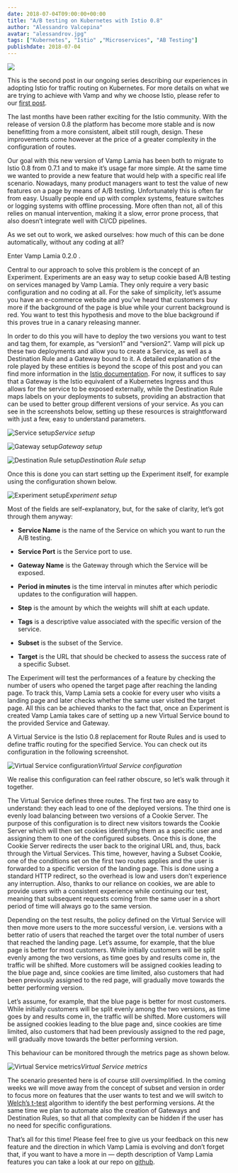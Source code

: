 ```yaml
---
date: 2018-07-04T09:00:00+00:00
title: "A/B testing on Kubernetes with Istio 0.8"
author: "Alessandro Valcepina"
avatar: "alessandrov.jpg"
tags: ["Kubernetes", "Istio" ,"Microservices", "AB Testing"]
publishdate: 2018-07-04
---
```


![](https://cdn-images-1.medium.com/max/720/1*SEDs0n1m8vhTPlxOhrudJA.png)

This is the second post in our ongoing series describing our experiences in adopting Istio for traffic routing on Kubernetes. For more details on what we are trying to achieve with Vamp and why we choose Istio, please refer to our [first post](https://medium.com/vamp-io/putting-istio-to-work-8513f5218c51).

<!--more-->

The last months have been rather exciting for the Istio community. With the release of version 0.8 the platform has become more stable and is now benefitting from a more consistent, albeit still rough, design. These improvements come however at the price of a greater complexity in the configuration of routes.

Our goal with this new version of Vamp Lamia has been both to migrate to Istio 0.8 from 0.7.1 and to make it’s usage far more simple. At the same time we wanted to provide a new feature that would help with a specific real life scenario.
Nowadays, many product managers want to test the value of new features on a page by means of A/B testing. Unfortunately this is often far from easy.
Usually people end up with complex systems, feature switches or logging systems with offline processing. More often than not, all of this relies on manual intervention, making it a slow, error prone process, that also doesn’t integrate well with CI/CD pipelines.

As we set out to work, we asked ourselves: how much of this can be done automatically, without any coding at all?

Enter Vamp Lamia 0.2.0 .

Central to our approach to solve this problem is the concept of an Experiment.
Experiments are an easy way to setup cookie based A/B testing on services managed by Vamp Lamia. They only require a very basic configuration and no coding at all.
For the sake of simplicity, let’s assume you have an e-commerce website and you’ve heard that customers buy more if the background of the page is blue while your current background is red. You want to test this hypothesis and move to the blue background if this proves true in a canary releasing manner.

In order to do this you will have to deploy the two versions you want to test and tag them, for example, as “version1” and “version2”. Vamp will pick up these two deployments and allow you to create a Service, as well as a Destination Rule and a Gateway bound to it.
A detailed explanation of the role played by these entities is beyond the scope of this post and you can find more information in the [Istio documentation](https://istio.io/docs/).
For now, it suffices to say that a Gateway is the Istio equivalent of a Kubernetes Ingress and thus allows for the service to be exposed externally, while the Destination Rule maps labels on your deployments to subsets, providing an abstraction that can be used to better group different versions of your service.
As you can see in the screenshots below, setting up these resources is straightforward with just a few, easy to understand parameters.

![Service setup](https://cdn-images-1.medium.com/max/5760/1*PP5sAruEiaScSLOAfPB5ag.png)*Service setup*

![Gateway setup](https://cdn-images-1.medium.com/max/5760/1*9WAKB46rHvN-9qDtFvNOtQ.png)*Gateway setup*

![Destination Rule setup](https://cdn-images-1.medium.com/max/5760/1*LkGPB6j0HmOYTS5Mpk4MAA.png)*Destination Rule setup*

Once this is done you can start setting up the Experiment itself, for example using the configuration shown below.

![Experiment setup](https://cdn-images-1.medium.com/max/5760/1*SlV79_8kbprKbbutXp7Spg.png)*Experiment setup*

Most of the fields are self-explanatory, but, for the sake of clarity, let’s got through them anyway:

* **Service Name** is the name of the Service on which you want to run the A/B testing.

* **Service Port** is the Service port to use.

* **Gateway Name** is the Gateway through which the Service will be exposed.

* **Period in minutes** is the time interval in minutes after which periodic updates to the configuration will happen.

* **Step** is the amount by which the weights will shift at each update.

* **Tags** is a descriptive value associated with the specific version of the service.

* **Subset** is the subset of the Service.

* **Target** is the URL that should be checked to assess the success rate of a specific Subset.

The Experiment will test the performances of a feature by checking the number of users who opened the target page after reaching the landing page.
To track this, Vamp Lamia sets a cookie for every user who visits a landing page and later checks whether the same user visited the target page.
All this can be achieved thanks to the fact that, once an Experiment is created Vamp Lamia takes care of setting up a new Virtual Service bound to the provided Service and Gateway.

A Virtual Service is the Istio 0.8 replacement for Route Rules and is used to define traffic routing for the specified Service.
You can check out its configuration in the following screenshot.

![Virtual Service configuration](https://cdn-images-1.medium.com/max/5760/1*2VxrlhZT4_ReuZBzaasNVg.png)*Virtual Service configuration*

We realise this configuration can feel rather obscure, so let’s walk through it together.

The Virtual Service defines three routes. The first two are easy to understand: they each lead to one of the deployed versions. The third one is evenly load balancing between two versions of a Cookie Server.
The purpose of this configuration is to direct new visitors towards the Cookie Server which will then set cookies identifying them as a specific user and assigning them to one of the configured subsets.
Once this is done, the Cookie Server redirects the user back to the original URL and, thus, back through the Virtual Services. This time, however, having a Subset Cookie, one of the conditions set on the first two routes applies and the user is forwarded to a specific version of the landing page. This is done using a standard HTTP redirect, so the overhead is low and users don’t experience any interruption.
Also, thanks to our reliance on cookies, we are able to provide users with a consistent experience while continuing our test, meaning that subsequent requests coming from the same user in a short period of time will always go to the same version.


Depending on the test results, the policy defined on the Virtual Service will then move more users to the more successful version, i.e. versions with a better ratio of users that reached the target over the total number of users that reached the landing page.
Let’s assume, for example, that the blue page is better for most customers. While initially customers will be split evenly among the two versions, as time goes by and results come in, the traffic will be shifted. More customers will be assigned cookies leading to the blue page and, since cookies are time limited, also customers that had been previously assigned to the red page, will gradually move towards the better performing version.


Let’s assume, for example, that the blue page is better for most customers. While initially customers will be split evenly among the two versions, as time goes by and results come in, the traffic will be shifted. More customers will be assigned cookies leading to the blue page and, since cookies are time limited, also customers that had been previously assigned to the red page, will gradually move towards the better performing version.

This behaviour can be monitored through the metrics page as shown below.

![Virtual Service metrics](https://cdn-images-1.medium.com/max/5760/1*VbWOYP-7vpSoyjsYmVZ8aQ.png)*Virtual Service metrics*

The  scenario presented here is of course still oversimplified. In the coming weeks we will move away from the concept of subset and version in order to focus more on features that the user wants to test and we will switch to [Welch’s t-test](https://en.wikipedia.org/wiki/Welch%27s_t-test) algorithm to identify the best performing versions. At the same time we plan to automate also the creation of Gateways and Destination Rules, so that all that complexity can be hidden if the user has no need for specific configurations.

That’s all for this time! Please feel free to give us your feedback on this new feature and the direction in which Vamp Lamia is evolving and don’t forget that, if you want to have a more in — depth description of Vamp Lamia features you can take a look at our repo on [github](https://github.com/magneticio/vamp2setup).


